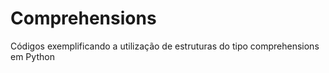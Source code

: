 # Comprehensions
Códigos exemplificando a utilização de estruturas do tipo comprehensions em Python
